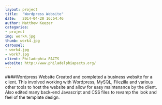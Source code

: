 ```yaml
---
layout: project
title:  "Wordpress Website"
date:   2014-04-20 16:54:46
author: Matthew Keezer
categories:
- project
img: work4.jpg
thumb: work4.jpg
carousel:
- work4.jpg
- work7.jpg
client: Philadephia PACTS
website: http://www.philadelphiapacts.org/
---
```

####Wordpress Website
Created and completed a business website for a client. 
This involved working with Wordpress, MySQL, Filezilla 
and various other tools to host the website and allow 
for easy maintenance by the client. Also edited many 
back-end Javascript and CSS files to revamp the look 
and feel of the template design.